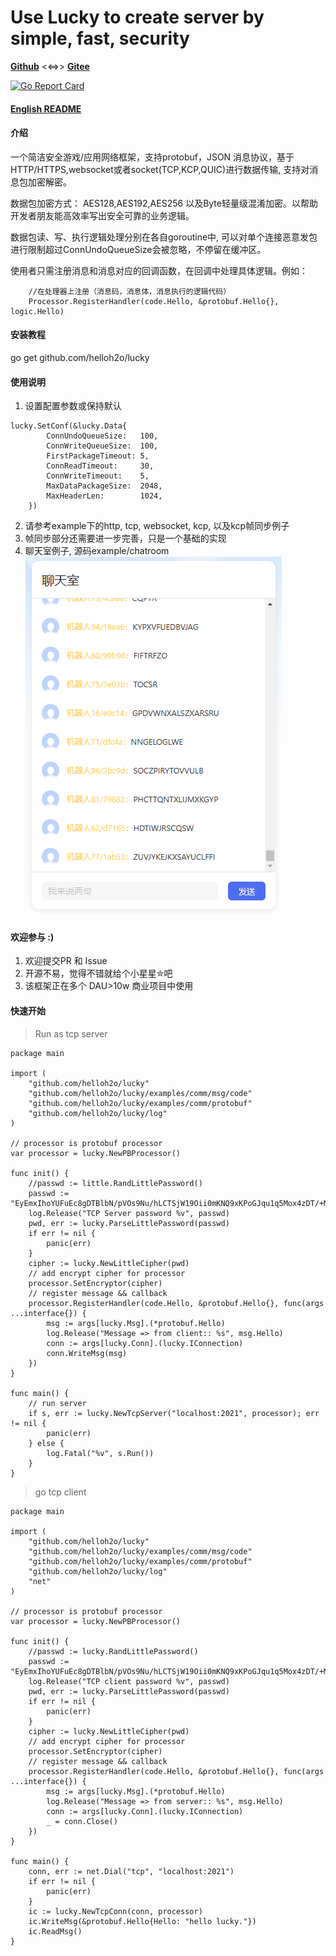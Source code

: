 # Use Lucky to create server by simple, fast, security
[**Github**](https://github.com/helloh2o/lucky) <<=>> [**Gitee**](https://gitee.com/helloh2o/lucky)

[![Go Report Card](https://goreportcard.com/badge/github.com/helloh2o/lucky)](https://goreportcard.com/report/github.com/helloh2o/lucky)

#### [English README](https://github.com/helloh2o/lucky/blob/master/README_en.md)

#### 介绍
一个简洁安全游戏/应用网络框架，支持protobuf，JSON 消息协议，基于HTTP/HTTPS,websocket或者socket(TCP,KCP,QUIC)进行数据传输, 支持对消息包加密解密。

数据包加密方式： AES128,AES192,AES256 以及Byte轻量级混淆加密。以帮助开发者朋友能高效率写出安全可靠的业务逻辑。

数据包读、写、执行逻辑处理分别在各自goroutine中, 可以对单个连接恶意发包进行限制超过ConnUndoQueueSize会被忽略，不停留在缓冲区。

使用者只需注册消息和消息对应的回调函数，在回调中处理具体逻辑。例如：
```
    //在处理器上注册（消息码，消息体，消息执行的逻辑代码）
	Processor.RegisterHandler(code.Hello, &protobuf.Hello{}, logic.Hello)
```

#### 安装教程

go get github.com/helloh2o/lucky

#### 使用说明

1. 设置配置参数或保持默认
```
lucky.SetConf(&lucky.Data{
		ConnUndoQueueSize:   100,
		ConnWriteQueueSize:  100,
		FirstPackageTimeout: 5,
		ConnReadTimeout:     30,
		ConnWriteTimeout:    5,
		MaxDataPackageSize:  2048,
		MaxHeaderLen:        1024,
	})
```
2. 请参考example下的http, tcp, websocket, kcp, 以及kcp帧同步例子
3. 帧同步部分还需要进一步完善，只是一个基础的实现
4. 聊天室例子, 源码example/chatroom
![Image text](https://raw.githubusercontent.com/helloh2o/lucky/master/examples/chatroom/demo.png)

#### 欢迎参与 :)
1. 欢迎提交PR 和 Issue
2. 开源不易，觉得不错就给个小星星✮吧 
3. 该框架正在多个 DAU>10w 商业项目中使用

#### 快速开始
> Run as tcp server
```
package main

import (
	"github.com/helloh2o/lucky"
	"github.com/helloh2o/lucky/examples/comm/msg/code"
	"github.com/helloh2o/lucky/examples/comm/protobuf"
	"github.com/helloh2o/lucky/log"
)

// processor is protobuf processor
var processor = lucky.NewPBProcessor()

func init() {
	//passwd := little.RandLittlePassword()
	passwd := "EyEmxIhoYUFuEc8gDTBlbN/pVOs9Nu/hLCTSjW19Oii0mKNQ9xKPoGJqu1q5Mox4zDT/+MgicJ/j5Nt2sQwK2E8rY3ORVgMUU2v2hmQBb5cP00dettGeF6wvQ36vH2CpGLX9x6RIliP8WAtZqJ0xaT7ixnxxCIr5xRZbutXl8pXqRvSa1+Z/HcuTuFHze4T1ok5A1O4Gge1n6I4ZQjgeHHSSwYs7dQI8oYWQ0MMt3rOywvsVKgUESl2cquDapXrW3PH68MoOPyk1RCe3hxvJNxB3LnLNplVLzkmbTHnZv8AJRedfUoKAJTPsAN0HVzn+XBqUvE2Dvb6nia6tZpmrsA=="
	log.Release("TCP Server password %v", passwd)
	pwd, err := lucky.ParseLittlePassword(passwd)
	if err != nil {
		panic(err)
	}
	cipher := lucky.NewLittleCipher(pwd)
	// add encrypt cipher for processor
	processor.SetEncryptor(cipher)
	// register message && callback
	processor.RegisterHandler(code.Hello, &protobuf.Hello{}, func(args ...interface{}) {
		msg := args[lucky.Msg].(*protobuf.Hello)
		log.Release("Message => from client:: %s", msg.Hello)
		conn := args[lucky.Conn].(lucky.IConnection)
		conn.WriteMsg(msg)
	})
}

func main() {
	// run server
	if s, err := lucky.NewTcpServer("localhost:2021", processor); err != nil {
		panic(err)
	} else {
		log.Fatal("%v", s.Run())
	}
}

```

> go tcp client
```
package main

import (
	"github.com/helloh2o/lucky"
	"github.com/helloh2o/lucky/examples/comm/msg/code"
	"github.com/helloh2o/lucky/examples/comm/protobuf"
	"github.com/helloh2o/lucky/log"
	"net"
)

// processor is protobuf processor
var processor = lucky.NewPBProcessor()

func init() {
	//passwd := lucky.RandLittlePassword()
	passwd := "EyEmxIhoYUFuEc8gDTBlbN/pVOs9Nu/hLCTSjW19Oii0mKNQ9xKPoGJqu1q5Mox4zDT/+MgicJ/j5Nt2sQwK2E8rY3ORVgMUU2v2hmQBb5cP00dettGeF6wvQ36vH2CpGLX9x6RIliP8WAtZqJ0xaT7ixnxxCIr5xRZbutXl8pXqRvSa1+Z/HcuTuFHze4T1ok5A1O4Gge1n6I4ZQjgeHHSSwYs7dQI8oYWQ0MMt3rOywvsVKgUESl2cquDapXrW3PH68MoOPyk1RCe3hxvJNxB3LnLNplVLzkmbTHnZv8AJRedfUoKAJTPsAN0HVzn+XBqUvE2Dvb6nia6tZpmrsA=="
	log.Release("TCP client password %v", passwd)
	pwd, err := lucky.ParseLittlePassword(passwd)
	if err != nil {
		panic(err)
	}
	cipher := lucky.NewLittleCipher(pwd)
	// add encrypt cipher for processor
	processor.SetEncryptor(cipher)
	// register message && callback
	processor.RegisterHandler(code.Hello, &protobuf.Hello{}, func(args ...interface{}) {
		msg := args[lucky.Msg].(*protobuf.Hello)
		log.Release("Message => from server:: %s", msg.Hello)
		conn := args[lucky.Conn].(lucky.IConnection)
		_ = conn.Close()
	})
}

func main() {
	conn, err := net.Dial("tcp", "localhost:2021")
	if err != nil {
		panic(err)
	}
	ic := lucky.NewTcpConn(conn, processor)
	ic.WriteMsg(&protobuf.Hello{Hello: "hello lucky."})
	ic.ReadMsg()
}

```
